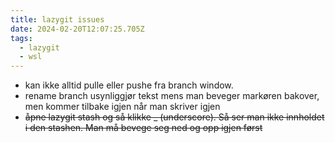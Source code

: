 ```yaml
---
title: lazygit issues
date: 2024-02-20T12:07:25.705Z
tags:
  - lazygit
  - wsl
---
```

- kan ikke alltid pulle eller pushe fra branch window.
- rename branch usynliggjør tekst mens man beveger markøren bakover, men kommer tilbake igjen når man skriver igjen
- ~~åpne lazygit stash og så klikke _ (underscore). Så ser man ikke innholdet i den stashen. Man må bevege seg ned og opp igjen først~~
